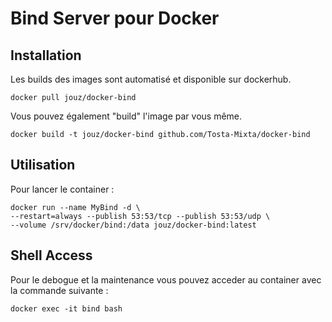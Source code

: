 # Bind Server pour Docker

## Installation
Les builds des images sont automatisé et disponible sur dockerhub.
```
docker pull jouz/docker-bind 
```

Vous pouvez également "build" l'image par vous même.
```
docker build -t jouz/docker-bind github.com/Tosta-Mixta/docker-bind 
```

## Utilisation
Pour lancer le container :
```
docker run --name MyBind -d \ 
--restart=always --publish 53:53/tcp --publish 53:53/udp \
--volume /srv/docker/bind:/data jouz/docker-bind:latest
```

## Shell Access
Pour le debogue et la maintenance vous pouvez acceder au container avec la commande suivante :
``` 
docker exec -it bind bash 
```
